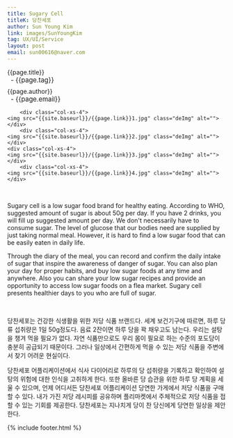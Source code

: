 ```yaml
---
title: Sugary Cell
titleK: 당찬세포
author: Sun Young Kim
link: images/SunYoungKim
tag: UX/UI/Service
layout: post
email: sun00616@naver.com
---	
```


<div class="container">

<div class="deDep">
{{page.title}}<br>
<p style="font-size:15px; margin:0px; padding:0px 0px 0px 8px; margin:0px 0px 8px 0px;">- {{page.tag}}</p>
{{page.author}}<br>
<p style="font-size:15px; margin:0px; padding:0px 0px 0px 8px;">- {{page.email}}</p>
</div>


<div class="row" class="imgcolor">
	
		<div class="col-xs-4">
	<img src="{{site.baseurl}}/{{page.link}}1.jpg" class="deImg" alt=""></div>
		<div class="col-xs-4">
	<img src="{{site.baseurl}}/{{page.link}}2.jpg" class="deImg" alt=""></div>
	<div class="col-xs-4">
	<img src="{{site.baseurl}}/{{page.link}}3.jpg" class="deImg" alt=""></div>
		<div class="col-xs-4">
	<img src="{{site.baseurl}}/{{page.link}}4.jpg" class="deImg" alt=""></div>
	
</div>
<br>

<div class="det lato">


Sugary cell is a low sugar food brand for healthy eating. According to WHO, suggested amount of sugar is about 50g per day. If you have 2 drinks, you will fill up suggested amount per day. We don't necessarily have to consume sugar. The level of glucose that our bodies need are supplied by just taking normal meal. However, it is hard to find a low sugar food that can be easily eaten in daily life. 

Through the diary of the meal, you can record and confirm the daily intake of sugar that inspire the awareness of danger of sugar. You can also plan your day for proper habits, and buy low sugar foods at any time and anywhere. Also you can share your low sugar recipes and provide an opportunity to access low sugar foods on a flea market. Sugary cell presents healthier days to you who are full of sugar.



</div>

<br>

<div class="noto">

당찬세포는 건강한 식생활을 위한 저당 식품 브랜드다. 
세계 보건기구에 따르면, 하루 당류 섭취량은 1일 50g정도다. 음료 2잔이면 하루 당을 꽉 채우고도 남는다. 우리는 설탕을 챙겨 먹을 필요가 없다. 자연 식품만으로도 우리 몸이 필요로 하는 수준의 포도당이 충분히 공급되기 때문이다. 그러나 일상에서 간편하게 먹을 수 있는 저당 식품을 주변에서 찾기 어려운 현실이다.
 
당찬세포 어플리케이션에서 식사 다이어리로 하루의 당 섭취량을 기록하고 확인하여 설탕의 위험에 대한 인식을 고취하게 한다. 또한 올바른 당 습관을 위한 하루 당 계획을 세울 수 있으며, 언제 어디서든 당찬세포 어플리케이션 당연한 가게에서 저당 식품을 구매할 수 있다. 내가 가진 저당 레시피를 공유하며 플리마켓에서 주체적으로 저당 식품을 접할 수 있는 기회를 제공한다. 당찬세포는 지나치게 당이 찬 당신에게 당연한 일상을 제안한다.


</div>
 {% include footer.html %}